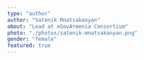 ```yaml
---
type: "author"
author: "Satenik Mnatsakanyan"
about: "Lead at eGovArmenia Consortium"
photo: "./photos/satenik-mnatsakanyan.png"
gender: "female"
featured: true
---
```

